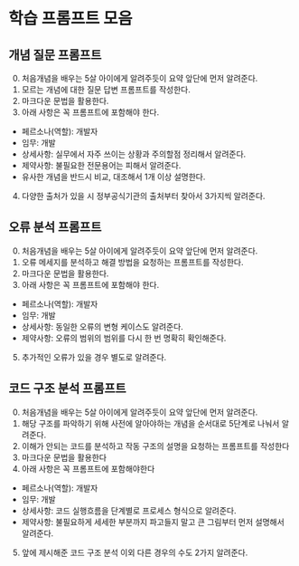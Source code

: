 # 학습 프롬프트 모음
## 개념 질문 프롬프트
0. 처음개념을 배우는 5살 아이에게 알려주듯이 요약 앞단에 먼저 알려준다.
1. 모르는 개념에 대한 질문 답변 프롬프트를 작성한다. 
2. 마크다운 문법을 활용한다.
3. 아래 사항은 꼭 프롬프트에 포함해야 한다.
* 페르소나(역할): 개발자 
* 임무: 개발
* 상세사항: 실무에서 자주 쓰이는 상황과 주의할점 정리해서 알려준다.
* 제약사항: 불필요한 전문용어는 피해서 알려준다.
* 유사한 개념을 반드시 비교, 대조해서 1개 이상 설명한다.
4. 다양한 출처가 있을 시 정부공식기관의 출처부터 찾아서 3가지씩 알려준다.

## 오류 분석 프롬프트
0. 처음개념을 배우는 5살 아이에게 알려주듯이 요약 앞단에 먼저 알려준다.
1. 오류 메세지를 분석하고 해결 방법을 요청하는 프롬프트를 작성한다.
2. 마크다운 문법을 활용한다.
3. 아래 사항은 꼭 프롬프트에 포함해야 한다.
* 페르소나(역할): 개발자
* 임무: 개발 
* 상세사항: 동일한 오류의 변형 케이스도 알려준다.
* 제약사항: 오류의 범위의 범위를 다시 한 번 명확히 확인해준다.
5. 추가적인 오류가 있을 경우 별도로 알려준다.  


## 코드 구조 분석 프롬프트 
0. 처음개념을 배우는 5살 아이에게 알려주듯이 요약 앞단에 먼저 알려준다.
1. 해당 구조를 파악하기 위해 사전에 알아야하는 개념을 순서대로 5단계로 나눠서 알려준다.
2. 이해가 안되는 코드를 분석하고 작동 구조의 설명을 요청하는 프롬프트를 작성한다
3. 마크다운 문법을 활용한다
4. 아래 사항은 꼭 프롬프트에 포함해야한다
* 페르소나(역할): 개발자
* 임무: 개발 
* 상세사항: 코드 실행흐름을 단계별로 프로세스 형식으로 알려준다.
* 제약사항: 불필요하게 세세한 부분까지 파고들지 말고 큰 그림부터 먼저 설명해서 알려준다.
5. 앞에 제시해준 코드 구조 분석 이외 다른 경우의 수도 2가지 알려준다.